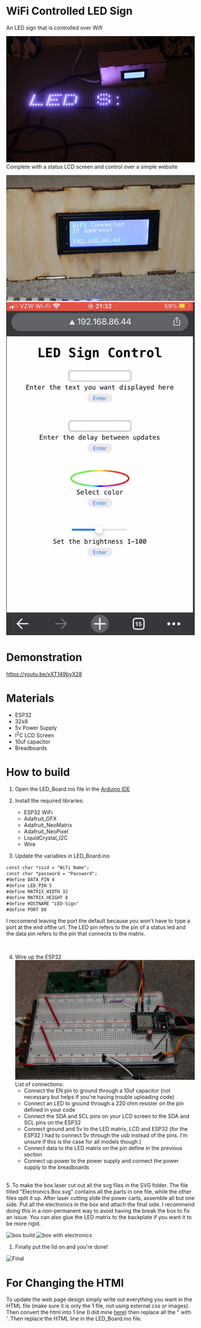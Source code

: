 # WiFi Controlled LED Sign
An LED sign that is controlled over WifI

![Demonstration of the sign](./Images/Demonstration.JPG)
Complete with a status LCD screen and control over a simple website

![LCD](./Images/Screen.JPG)
![Web](./Images/Web.png)

# Demonstration 
https://youtu.be/xXT149byX28

# Materials
 - ESP32
 - 32x8 
 - 5v Power Supply
 - I<sup>2</sup>C LCD Screen
 - 10uf capacitor  
 - Breadboards

# How to build
1. Open the LED_Board.ino file in the [Arduino IDE](https://www.arduino.cc/en/software)
   
2. Install the required libraries:
   - ESP32 WiFi 
   - Adafruit_GFX
   - Adafruit_NeoMatrix
   - Adafruit_NeoPixel
   - LiquidCrystal_I2C
   - Wire
3. Update the variables in LED_Board.ino
```<c++>
const char *ssid = "Wifi Name";
const char *password = "Password";
#define DATA_PIN 4
#define LED_PIN 5
#define MATRIX_WIDTH 32
#define MATRIX_HEIGHT 8
#define HOSTNAME "LED-Sign"
#define PORT 80
```
I reccomend leaving the port the default because you won't have to type a port at the end ofthe url. The LED pin refers to the pin of a status led and the data pin refers to the pin that connects to the matrix. 

<br>

4. Wire up the ESP32
![Wiring Guide](./Images/Electronics2.JPG)
List of connections:
    - Connect the EN pin to ground through a 10uf capacitor (not necessary but helps if you're having trouble uploading code)
    - Connect an LED to ground through a 220 ohm resister on the pin defined in your code
    - Connect the SDA and SCL pins on your LCD screen to the SDA and SCL pins on the ESP32
    - Connect ground and 5v to the LED matrix, LCD and ESP32 (for the ESP32 I had to connect 5v through the usb instead of the pins. I'm unsure if this is the case for all models though.)
    - Connect data to the LED matrix on the pin define in the previous section
    - Connect up power to the power supply and connect the power supply to the breadboards
  
<br>
5. To make the box laser cut out all the svg files in the SVG folder. The file titled "Electronics Box.svg" contains all the parts in one file, while the other files split it up. After laser cutting slide the power carts, assemble all but one side. Put all the electronics in the box and attach the final side. I recommend doing this in a non-permanent way to avoid having the break the box to fix an issue. You can also glue the LED matrix to the backplate if you want it to be more rigid.
   
![box build](Images/Box.JPG)
![box with electronics](./Images/ElectronicsInBox.JPG)

1. Finally put the lid on and you're done!

![Final](./Images/Built.JPG)
   

# For Changing the HTMl
To update the web page design simply write out everything you want in the HTML file (make sure it is only the 1 file, not using external css or images). Then convert the html into 1 line (I did mine [here](https://www.textfixer.com/html/compress-html-compression.php)) then replace all the " with '. Then replace the HTML line in the LED_Board.ino file.